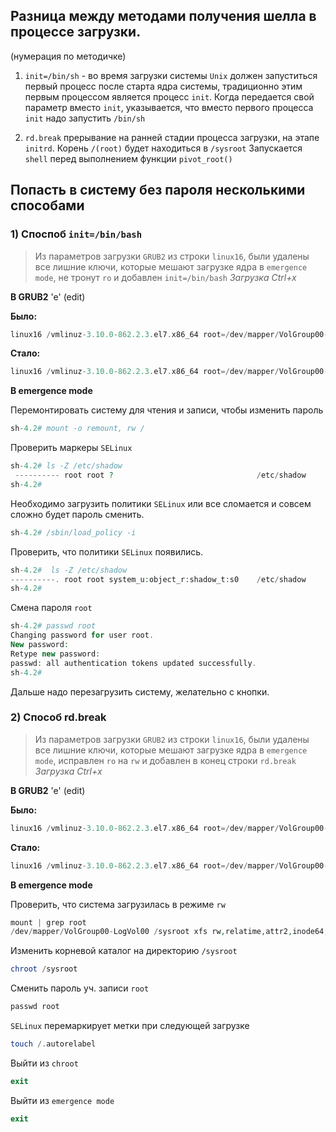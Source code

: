 ## Разница между методами получения шелла в процессе загрузки.

(нумерация по методичке)
1) `init=/bin/sh`  - во время загрузки системы `Unix` должен запуститься первый процесс после старта ядра системы, 
традиционно этим первым процессом является процесс `init`. 
Когда передается свой параметр вместо `init`, указывается, что вместо первого процесса `init` надо запустить `/bin/sh`

2) `rd.break` прерывание на ранней стадии процесса загрузки, на этапе `initrd`. Корень `/(root)` будет находиться в `/sysroot` 
Запускается `shell` перед выполнением функции `pivot_root()`


## Попасть в систему без пароля несколькими способами
### 1) Споспоб `init=/bin/bash`

> Из параметров загрузки `GRUB2` из строки `linux16`, были удалены все лишние ключи, которые мешают загрузке ядра в `emergence mode`, 
> не тронут `ro` и добавлен `init=/bin/bash`
> _Загрузка Ctrl+x_

__В GRUB2__ 'e' (edit)

__Было:__
```php
linux16 /vmlinuz-3.10.0-862.2.3.el7.x86_64 root=/dev/mapper/VolGroup00-LogVol00 ro no_timer_check console=tty0 console=ttyS0,115200n8 net.ifnames=0 biosdevname=0 elevator=noop crashkernel=auto rd.lvm.lv=VolGroup00/LogVol00 rd.lvm.lv=VolGroup00/LogVol01 rhgb quiet 
```
__Стало:__
```php
linux16 /vmlinuz-3.10.0-862.2.3.el7.x86_64 root=/dev/mapper/VolGroup00-LogVol00 ro init=/bin/bash  rd.lvm.lv=VolGroup00/LogVol00 rd.lvm.lv=VolGroup00/LogVol01
```

__В emergence mode__

Перемонтировать систему для чтения и записи, чтобы изменить пароль
```php
sh-4.2# mount -o remount, rw /
```
Проверить маркеры `SELinux`
```php
sh-4.2# ls -Z /etc/shadow
 ---------- root root ?                                /etc/shadow
sh-4.2# 
```
Необходимо загрузить политики `SELinux` или все сломается и совсем сложно будет пароль сменить.
```php
sh-4.2# /sbin/load_policy -i 
```
Проверить, что политики `SELinux` появились.
```php
sh-4.2#  ls -Z /etc/shadow
----------. root root system_u:object_r:shadow_t:s0    /etc/shadow
sh-4.2#  
```
Смена пароля `root`
```php
sh-4.2# passwd root
Changing password for user root.
New password: 
Retype new password: 
passwd: all authentication tokens updated successfully.
sh-4.2# 
```
Дальше надо перезагрузить систему, желательно с кнопки.


### 2) Способ rd.break

> Из параметров загрузки `GRUB2` из строки `linux16`, были удалены все лишние ключи, которые мешают загрузке ядра в `emergence mode`, 
> исправлен `ro` на `rw` и добавлен в конец строки `rd.break`
> _Загрузка Ctrl+x_

__В GRUB2__ 'e' (edit)

__Было:__
```php
linux16 /vmlinuz-3.10.0-862.2.3.el7.x86_64 root=/dev/mapper/VolGroup00-LogVol00 ro no_timer_check console=tty0 console=ttyS0,115200n8 net.ifnames=0 biosdevname=0 elevator=noop crashkernel=auto rd.lvm.lv=VolGroup00/LogVol00 rd.lvm.lv=VolGroup00/LogVol01 rhgb quiet 
```
__Стало:__
```php
linux16 /vmlinuz-3.10.0-862.2.3.el7.x86_64 root=/dev/mapper/VolGroup00-LogVol00 rw rd.lvm.lv=VolGroup00/LogVol00 rd.lvm.lv=VolGroup00/LogVol01 rd.break
```


__В emergence mode__

Проверить, что система загрузилась в режиме `rw`
```php
mount | grep root
/dev/mapper/VolGroup00-LogVol00 /sysroot xfs rw,relatime,attr2,inode64,noquota 0 0
```
Изменить корневой  каталог на директорию `/sysroot`
```php
chroot /sysroot
```
Сменить пароль уч. записи `root`
```php
passwd root
```
`SELinux`  перемаркирует метки при следующей загрузке
```php
touch /.autorelabel
```
Выйти из `chroot`
```php
exit
```
Выйти из `emergence mode`
```php
exit
```

